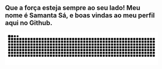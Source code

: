 ## Que a força esteja sempre ao seu lado! Meu nome é Samanta Sá, e boas vindas ao meu perfil aqui no Github.


![Snake animation](https://github.com/engsamantasa/engsamantasa/blob/output/snake.svg?color_snake=#ff0000&color_dots=#800080)
